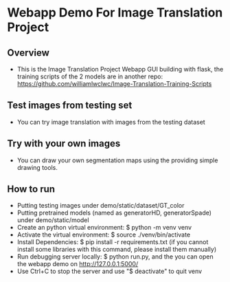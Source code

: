 # Webapp Demo For Image Translation Project

## Overview

* This is the Image Translation Project Webapp GUI building with flask, the training scripts of the 2 models are in another repo: <https://github.com/williamlwclwc/Image-Translation-Training-Scripts>

## Test images from testing set

* You can try image translation with images from the testing dataset

## Try with your own images

* You can draw your own segmentation maps using the providing simple drawing tools.

## How to run

* Putting testing images under demo/static/dataset/GT_color
* Putting pretrained models (named as generatorHD, generatorSpade) under demo/static/model
* Create an python virtual environment: $ python -m venv venv
* Activate the virtual environment: $ source ./venv/bin/activate
* Install Dependencies: $ pip install -r requirements.txt (if you cannot install some libraries with this command, please install them manually)
* Run debugging server locally: $ python run.py, and the you can open the webapp demo on <http://127.0.0.1:5000/>
* Use Ctrl+C to stop the server and use "$ deactivate" to quit venv
